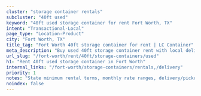 ```yaml
---
cluster: "storage container rentals"
subcluster: "40ft used"
keyword: "40ft used storage container for rent Fort Worth, TX"
intent: "Transactional-Local"
page_type: "Location-Product"
city: "Fort Worth, TX"
title_tag: "Fort Worth 40ft storage container for rent | LC Container"
meta_description: "Buy used 40ft storage container rent with local delivery in Fort Worth, TX. LC Container — local Since 2003. Request a fast quote today."
url_slug: "/fort-worth/rent/40ft/storage-containers/used"
h1: "Rent 40ft used storage container in Fort Worth"
internal_links: "/fort-worth/storage-containers/rentals,/delivery"
priority: 1
notes: "State minimum rental terms, monthly rate ranges, delivery/pickup fees, service area."
noindex: false
---
```


<!-- TODO: Add unique city/inventory copy, images, and internal links here. -->
